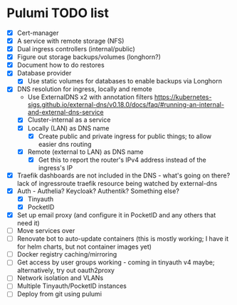 # Pulumi TODO list

- [x] Cert-manager
- [x] A service with remote storage (NFS)
- [x] Dual ingress controllers (internal/public)
- [x] Figure out storage backups/volumes (longhorn?)
- [x] Document how to do restores
- [x] Database provider
  - [x] Use static volumes for databases to enable backups via Longhorn
- [x] DNS resolution for ingress, locally and remote
  - Use ExternalDNS x2 with annotation filters <https://kubernetes-sigs.github.io/external-dns/v0.18.0/docs/faq/#running-an-internal-and-external-dns-service>
  - [x] Cluster-internal as a service
  - [x] Locally (LAN) as DNS name
    - [x] Create public and private ingress for public things; to allow easier dns routing
  - [x] Remote (external to LAN) as DNS name
    - [x] Get this to report the router's IPv4 address instead of the ingress's IP
- [x] Traefik dashboards are not included in the DNS - what's going on there? lack of ingressroute traefik resource being watched by external-dns
- [x] Auth - Authelia? Keycloak? Authentik? Something else?
  - [x] Tinyauth
  - [x] PocketID
- [x] Set up email proxy (and configure it in PocketID and any others that need it)
- [ ] Move services over
- [ ] Renovate bot to auto-update containers (this is mostly working; I have it for helm charts, but not container images yet)
- [ ] Docker registry caching/mirroring
- [ ] Get access by user groups working - coming in tinyauth v4 maybe; alternatively, try out oauth2proxy
- [ ] Network isolation and VLANs
- [ ] Multiple Tinyauth/PocketID instances
- [ ] Deploy from git using pulumi
